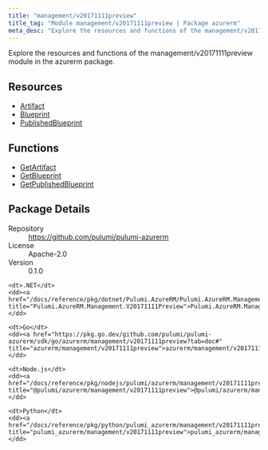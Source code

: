 ```yaml
---
title: "management/v20171111preview"
title_tag: "Module management/v20171111preview | Package azurerm"
meta_desc: "Explore the resources and functions of the management/v20171111preview module in the azurerm package."
---
```


<!-- WARNING: this file was generated by Pulumi Docs Generator. -->
<!-- Do not edit by hand unless you're certain you know what you are doing! -->

Explore the resources and functions of the management/v20171111preview module in the azurerm package.

<h2 id="resources">Resources</h2>
<ul class="api">
    <li><a href="artifact" title="Artifact"><span class="symbol resource"></span>Artifact</a></li>
    <li><a href="blueprint" title="Blueprint"><span class="symbol resource"></span>Blueprint</a></li>
    <li><a href="publishedblueprint" title="PublishedBlueprint"><span class="symbol resource"></span>PublishedBlueprint</a></li>
</ul>

<h2 id="functions">Functions</h2>
<ul class="api">
    <li><a href="getartifact" title="GetArtifact"><span class="symbol function"></span>GetArtifact</a></li>
    <li><a href="getblueprint" title="GetBlueprint"><span class="symbol function"></span>GetBlueprint</a></li>
    <li><a href="getpublishedblueprint" title="GetPublishedBlueprint"><span class="symbol function"></span>GetPublishedBlueprint</a></li>
</ul>

<h2 id="package-details">Package Details</h2>
<dl class="package-details">
	<dt>Repository</dt>
	<dd><a href="https://github.com/pulumi/pulumi-azurerm">https://github.com/pulumi/pulumi-azurerm</a></dd>
	<dt>License</dt>
	<dd>Apache-2.0</dd>
	<dt>Version</dt>
	<dd>0.1.0</dd>
</dl>



<dl class="tabular">

    <dt>.NET</dt>
    <dd><a href="/docs/reference/pkg/dotnet/Pulumi.AzureRM/Pulumi.AzureRM.Management.V20171111Preview.html" title="Pulumi.AzureRM.Management.V20171111Preview">Pulumi.AzureRM.Management.V20171111Preview</a></dd>

    <dt>Go</dt>
    <dd><a href="https://pkg.go.dev/github.com/pulumi/pulumi-azurerm/sdk/go/azurerm/management/v20171111preview?tab=doc#" title="azurerm/management/v20171111preview">azurerm/management/v20171111preview</a></dd>

    <dt>Node.js</dt>
    <dd><a href="/docs/reference/pkg/nodejs/pulumi/azurerm/management/v20171111preview/#" title="@pulumi/azurerm/management/v20171111preview">@pulumi/azurerm/management/v20171111preview</a></dd>

    <dt>Python</dt>
    <dd><a href="/docs/reference/pkg/python/pulumi_azurerm/management/v20171111preview" title="pulumi_azurerm/management/v20171111preview">pulumi_azurerm/management/v20171111preview</a></dd>

</dl>

